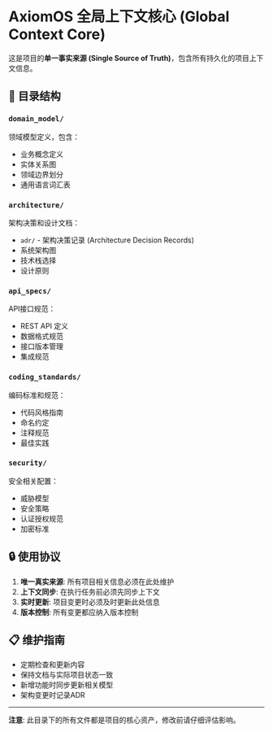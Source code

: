 # AxiomOS 全局上下文核心 (Global Context Core)

这是项目的**单一事实来源 (Single Source of Truth)**，包含所有持久化的项目上下文信息。

## 📁 目录结构

### `domain_model/`
领域模型定义，包含：
- 业务概念定义
- 实体关系图
- 领域边界划分
- 通用语言词汇表

### `architecture/`
架构决策和设计文档：
- `adr/` - 架构决策记录 (Architecture Decision Records)
- 系统架构图
- 技术栈选择
- 设计原则

### `api_specs/`
API接口规范：
- REST API 定义
- 数据格式规范
- 接口版本管理
- 集成规范

### `coding_standards/`
编码标准和规范：
- 代码风格指南
- 命名约定
- 注释规范
- 最佳实践

### `security/`
安全相关配置：
- 威胁模型
- 安全策略
- 认证授权规范
- 加密标准

## 🔒 使用协议

1. **唯一真实来源**: 所有项目相关信息必须在此处维护
2. **上下文同步**: 在执行任务前必须先同步上下文
3. **实时更新**: 项目变更时必须及时更新此处信息
4. **版本控制**: 所有变更都应纳入版本控制

## 📋 维护指南

- 定期检查和更新内容
- 保持文档与实际项目状态一致
- 新增功能时同步更新相关模型
- 架构变更时记录ADR

---

**注意**: 此目录下的所有文件都是项目的核心资产，修改前请仔细评估影响。